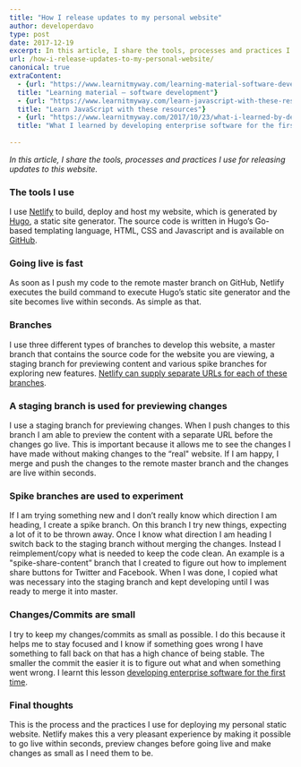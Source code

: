 ```yaml
---
title: "How I release updates to my personal website"
author: developerdavo
type: post
date: 2017-12-19
excerpt: In this article, I share the tools, processes and practices I use for releasing updates to this website.
url: /how-i-release-updates-to-my-personal-website/
canonical: true
extraContent:
  - {url: "https://www.learnitmyway.com/learning-material-software-development/", 
  title: "Learning material – software development"}
  - {url: "https://www.learnitmyway.com/learn-javascript-with-these-resources/", 
  title: "Learn JavaScript with these resources"}
  - {url: "https://www.learnitmyway.com/2017/10/23/what-i-learned-by-developing-enterprise-software-for-the-first-time",
  title: "What I learned by developing enterprise software for the first time"}
  
---
```


_In this article, I share the tools, processes and practices I use for releasing updates to this website._

<!--more-->

### The tools I use

I use <a href="https://www.netlify.com/" target="_blank" rel="noopener">Netlify</a> to build,
deploy and host my website, which is generated by <a href="https://gohugo.io/" target="_blank" 
rel="noopener">Hugo</a>, a static site generator.
The source code is written in Hugo’s Go-based templating language, HTML, CSS and Javascript and is available
on <a href="https://github.com/DeveloperDavo/learnitmyway" target="_blank" rel="noopener">GitHub</a>.

### Going live is fast

As soon as I push my code to the remote master branch on GitHub, Netlify executes the build command to execute
Hugo’s static site generator and the site becomes live within seconds. As simple as that.

### Branches

I use three different types of branches to develop this website,
a master branch that contains the source code for the website you are viewing,
a staging branch for previewing content and various spike branches for exploring
new features. <a href="https://www.netlify.com/blog/2017/11/16/get-full-control-over-your-deployed-branches/" 
target="_blank" rel="noopener">Netlify can supply separate URLs for each of these branches</a>.

### A staging branch is used for previewing changes

I use a staging branch for previewing changes.
When I push changes to this branch I am able to preview the content with a separate URL before the changes go live.
This is important because it allows me to see the changes I have made without making changes to the “real" website.
If I am happy, I merge and push the changes to the remote master branch and the changes are live within seconds.

### Spike branches are used to experiment

If I am trying something new and I don’t really know which direction I am heading, I create a spike branch.
On this branch I try new things, expecting a lot of it to be thrown away.
Once I know what direction I am heading I switch back to the staging branch without merging the changes.
Instead I reimplement/copy what is needed to keep the code clean.
An example is a "spike-share-content” branch that I created to figure out
how to implement share buttons for Twitter and Facebook. When I was done,
I copied what was necessary into the staging branch and kept developing until I was ready to merge it into master.

### Changes/Commits are small

I try to keep my changes/commits as small as possible. I do this because it helps me to stay focused
and I know if something goes wrong I have something to fall back on that has a high chance of being stable.
The smaller the commit the easier it is to figure out what and when something went wrong.
I learnt this
lesson <a href="https://www.learnitmyway.com/2017/10/23/what-i-learned-by-developing-enterprise-software-for-the-first-time" 
target="_blank" rel="noopener">developing enterprise software for the first time</a>.

### Final thoughts

This is the process and the practices I use for deploying my personal static website.
Netlify makes this a very pleasant experience by making it possible to go live within seconds,
preview changes before going live and make changes as small as I need them to be.
